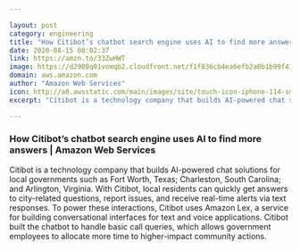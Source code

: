 ```yaml
---

layout: post
category: engineering
title: "How Citibot’s chatbot search engine uses AI to find more answers"
date: 2020-08-15 00:02:37
link: https://amzn.to/33ZwHWT
image: https://d2908q01vomqb2.cloudfront.net/f1f836cb4ea6efb2a0b1b99f41ad8b103eff4b59/2020/08/14/Cititbot-2.jpg
domain: aws.amazon.com
author: "Amazon Web Services"
icon: http://a0.awsstatic.com/main/images/site/touch-icon-iphone-114-smile.png
excerpt: "Citibot is a technology company that builds AI-powered chat solutions for local governments such as Fort Worth, Texas; Charleston, South Carolina; and Arlington, Virginia. With Citibot, local residents can quickly get answers to city-related questions, report issues, and receive real-time alerts via text responses. To power these interactions, Citibot uses Amazon Lex, a service for building conversational interfaces for text and voice applications. Citibot built the chatbot to handle basic call queries, which allows government employees to allocate more time to higher-impact community actions."

---
```


### How Citibot’s chatbot search engine uses AI to find more answers | Amazon Web Services

Citibot is a technology company that builds AI-powered chat solutions for local governments such as Fort Worth, Texas; Charleston, South Carolina; and Arlington, Virginia. With Citibot, local residents can quickly get answers to city-related questions, report issues, and receive real-time alerts via text responses. To power these interactions, Citibot uses Amazon Lex, a service for building conversational interfaces for text and voice applications. Citibot built the chatbot to handle basic call queries, which allows government employees to allocate more time to higher-impact community actions.